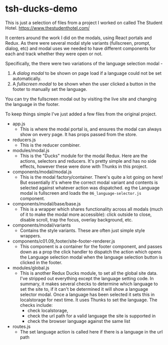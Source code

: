 # tsh-ducks-demo

This is just a selection of files from a project I worked on called The Student Hotel.
https://www.thestudenthotel.com/

It centers around the work I did on the modals, using React portals and Redux. As there were several modal style variants (fullscreen, prompt, dialog, etc) and modal uses we needed to have different components for each and track whether they were open or not.

Specifically, the there were two variations of the language selection modal -
1. A _dialog modal_ to be shown on page load if a language could not be set automatically.
1. A _fullscreen modal_ to be shown when the user clicked a button in the footer to manually set the language.

You can try the fullscreen modal out by visiting the live site and changing the language in the footer.

To keep things simple I've just added a few files from the original project.

- app.js
  - This is where the modal portal is, and ensures the modal can always show on every page. It has props passed from the store.
- reducers.js
  - This is the reducer combiner.
- modules/modal.js
  - This is the "Ducks" module for the modal Redux. Here are the actions, selectors and reducers. It's pretty simple and has no side effects, however these were done with Thunks in this project.
- components/modal/modal.js
  - This is the modal factory/container. There's quite a lot going on here! But essentially it's where the correct modal variant and contents is selected against whatever action was dispatched. eg the Language modal is fullscreen and loads the `06_language-selector.js` component.
- components/modal/base/base.js
  - This is a wrapper which shares functionality across all modals (much of it to make the modal more accessible): click outside to close, disable scroll, trap the focus, overlay background, etc.
- components/modal/variants
  - Contains the style variants. These are often just simple style wrappers.
- components/c01.09_footer/site-footer-renderer.js
  - This component is a container for the footer component, and passes down as a prop the click handler to dispatch the action which opens the Language selection modal when the language selection button is clicked in the footer.
- modules/global.js
  - This is another Redux Ducks module, to set all the global site data. I've stripped out everything except the language setting code. In summary, it makes several checks to determine which language to set the site to, if it can't be determined it will show a language selector modal. Once a language has been selected it sets this in localstorage for next time. It uses Thunks to set the language.
  The checks include:
    - check localstorage,
    - check the url path for a valid language the site is supported in
    - check the browser language against the same list
- routes.js
  - The set language action is called here if there is a language in the url path